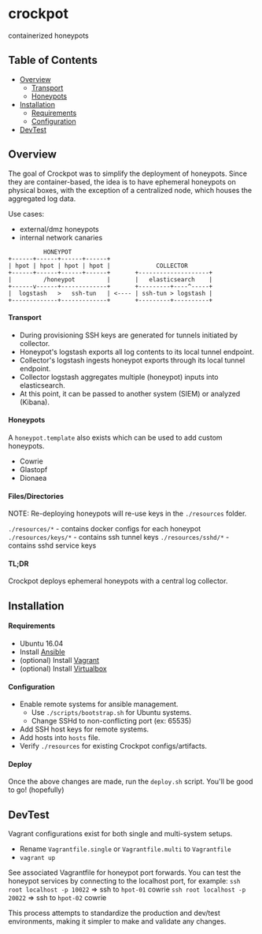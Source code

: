 # crockpot
containerized honeypots

## Table of Contents
* [Overview](#overview)
  * [Transport](#transport)
  * [Honeypots](#honeypots)
* [Installation](#installation)
  * [Requirements](#requirements)
  * [Configuration](#configuration)
* [DevTest](#devtest)

## Overview
The goal of Crockpot was to simplify the deployment of honeypots. Since they are
container-based, the idea is to have ephemeral honeypots on physical boxes,
with the exception of a centralized node, which houses the aggregated log data.

Use cases:
- external/dmz honeypots
- internal network canaries
```
          HONEYPOT
+------+------+------+------+
| hpot | hpot | hpot | hpot |             COLLECTOR
+------+------+------+------+       +--------------------+
|         /honeypot         |       |   elasticsearch    |
+------v------+-------------+       +---------+----^-----+
|  logstash   >   ssh-tun   | <---- | ssh-tun > logstash |
+-------------+-------------+       +---------+----------+
```

#### Transport
- During provisioning SSH keys are generated for tunnels initiated by collector.
- Honeypot's logstash exports all log contents to its local tunnel endpoint.
- Collector's logstash ingests honeypot exports through its local tunnel endpoint.
- Collector logstash aggregates multiple (honeypot) inputs into elasticsearch.
- At this point, it can be passed to another system (SIEM) or analyzed (Kibana).

#### Honeypots
A `honeypot.template` also exists which can be used to add custom honeypots.
- Cowrie
- Glastopf
- Dionaea

#### Files/Directories
NOTE: Re-deploying honeypots will re-use keys in the `./resources` folder.

`./resources/*` - contains docker configs for each honeypot
`./resources/keys/*` - contains ssh tunnel keys
`./resources/sshd/*` - contains sshd service keys

#### TL;DR
Crockpot deploys ephemeral honeypots with a central log collector.

## Installation

#### Requirements
* Ubuntu 16.04
* Install [Ansible](https://www.ansible.com/)
* (optional) Install [Vagrant](https://www.vagrantup.com/)
* (optional) Install [Virtualbox](https://www.virtualbox.org/wiki/Linux_Downloads)

#### Configuration
* Enable remote systems for ansible management.
  - Use `./scripts/bootstrap.sh` for Ubuntu systems.
  - Change SSHd to non-conflicting port (ex: 65535)
* Add SSH host keys for remote systems.
* Add hosts into `hosts` file.
* Verify `./resources` for existing Crockpot configs/artifacts.

#### Deploy
Once the above changes are made, run the `deploy.sh` script.
You'll be good to go! (hopefully)

## DevTest
Vagrant configurations exist for both single and multi-system setups.

* Rename `Vagrantfile.single` or `Vagrantfile.multi` to `Vagrantfile`
* `vagrant up`

See associated Vagrantfile for honeypot port forwards. You can test the
honeypot services by connecting to the localhost port, for example:
`ssh root localhost -p 10022` => ssh to `hpot-01` cowrie
`ssh root localhost -p 20022` => ssh to `hpot-02` cowrie

This process attempts to standardize the production and dev/test
environments, making it simpler to make and validate any changes.
